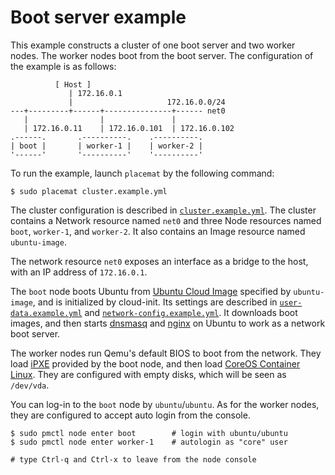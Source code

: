 # Boot server example

This example constructs a cluster of one boot server and two worker nodes.
The worker nodes boot from the boot server.  The configuration of the example
is as follows:

```
          [ Host ]
             | 172.16.0.1
             |                     172.16.0.0/24
---+---------+------+---------------+------ net0
   |                |               |
   | 172.16.0.11    | 172.16.0.101  | 172.16.0.102
.------.       .----------.    .----------.
| boot |       | worker-1 |    | worker-2 |
'------'       '----------'    '----------'
```

To run the example, launch `placemat` by the following command:

```console
$ sudo placemat cluster.example.yml
```

The cluster configuration is described in [`cluster.example.yml`](cluster.example.yml).
The cluster contains a Network resource named `net0` and three Node resources
named `boot`, `worker-1`, and `worker-2`.  It also contains an Image resource
named `ubuntu-image`.

The network resource `net0` exposes an interface as a bridge to the host,
with an IP address of `172.16.0.1`.

The `boot` node boots Ubuntu from [Ubuntu Cloud Image][] specified by
`ubuntu-image`, and is initialized by cloud-init.  Its settings are described in
[`user-data.example.yml`](user-data.example.yml) and
[`network-config.example.yml`](network-config.example.yml).
It downloads boot images, and then starts [dnsmasq][] and [nginx][] on Ubuntu
to work as a network boot server.

The worker nodes run Qemu's default BIOS to boot from the network.  They load
[iPXE][] provided by the boot node, and then load [CoreOS Container Linux][].
They are configured with empty disks, which will be seen as `/dev/vda`.

You can log-in to the `boot` node by `ubuntu`/`ubuntu`.  As for the worker
nodes, they are configured to accept auto login from the console.

```console
$ sudo pmctl node enter boot        # login with ubuntu/ubuntu
$ sudo pmctl node enter worker-1    # autologin as "core" user

# type Ctrl-q and Ctrl-x to leave from the node console
```

[Ubuntu Cloud Image]: https://cloud-images.ubuntu.com/
[dnsmasq]: http://www.thekelleys.org.uk/dnsmasq/doc.html
[nginx]: https://nginx.org/
[UEFI HTTP Boot]: https://github.com/tianocore/tianocore.github.io/wiki/HTTP-Boot
[iPXE]: https://ipxe.org/
[CoreOS Container Linux]: https://coreos.com/os/docs/latest/
